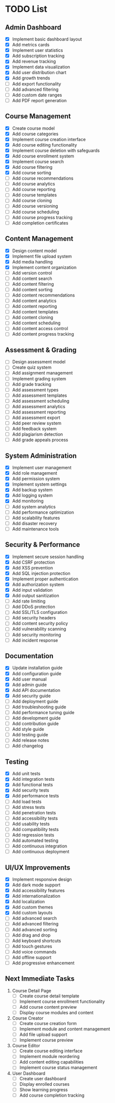 # TODO List

## Admin Dashboard
- [x] Implement basic dashboard layout
- [x] Add metrics cards
- [x] Implement user statistics
- [x] Add subscription tracking
- [x] Add revenue tracking
- [x] Implement data visualization
- [x] Add user distribution chart
- [x] Add growth trends
- [ ] Add export functionality
- [ ] Add advanced filtering
- [ ] Add custom date ranges
- [ ] Add PDF report generation

## Course Management
- [x] Create course model
- [x] Add course categories
- [x] Implement course creation interface
- [x] Add course editing functionality
- [x] Implement course deletion with safeguards
- [x] Add course enrollment system
- [x] Implement course search
- [x] Add course filtering
- [x] Add course sorting
- [ ] Add course recommendations
- [ ] Add course analytics
- [ ] Add course reporting
- [ ] Add course templates
- [ ] Add course cloning
- [ ] Add course versioning
- [ ] Add course scheduling
- [ ] Add course progress tracking
- [ ] Add completion certificates

## Content Management
- [x] Design content model
- [x] Implement file upload system
- [x] Add media handling
- [x] Implement content organization
- [ ] Add version control
- [ ] Add content search
- [ ] Add content filtering
- [ ] Add content sorting
- [ ] Add content recommendations
- [ ] Add content analytics
- [ ] Add content reporting
- [ ] Add content templates
- [ ] Add content cloning
- [ ] Add content scheduling
- [ ] Add content access control
- [ ] Add content progress tracking

## Assessment & Grading
- [ ] Design assessment model
- [ ] Create quiz system
- [ ] Add assignment management
- [ ] Implement grading system
- [ ] Add grade tracking
- [ ] Add assessment types
- [ ] Add assessment templates
- [ ] Add assessment scheduling
- [ ] Add assessment analytics
- [ ] Add assessment reporting
- [ ] Add assessment export
- [ ] Add peer review system
- [ ] Add feedback system
- [ ] Add plagiarism detection
- [ ] Add grade appeals process

## System Administration
- [x] Implement user management
- [x] Add role management
- [x] Add permission system
- [x] Implement system settings
- [x] Add backup system
- [x] Add logging system
- [x] Add monitoring
- [ ] Add system analytics
- [ ] Add performance optimization
- [ ] Add scalability features
- [ ] Add disaster recovery
- [ ] Add maintenance tools

## Security & Performance
- [x] Implement secure session handling
- [x] Add CSRF protection
- [x] Add XSS prevention
- [x] Add SQL injection protection
- [x] Implement proper authentication
- [x] Add authorization system
- [x] Add input validation
- [x] Add output sanitization
- [ ] Add rate limiting
- [ ] Add DDoS protection
- [ ] Add SSL/TLS configuration
- [ ] Add security headers
- [ ] Add content security policy
- [ ] Add vulnerability scanning
- [ ] Add security monitoring
- [ ] Add incident response

## Documentation
- [x] Update installation guide
- [x] Add configuration guide
- [x] Add user manual
- [x] Add admin guide
- [x] Add API documentation
- [x] Add security guide
- [ ] Add deployment guide
- [ ] Add troubleshooting guide
- [ ] Add performance tuning guide
- [ ] Add development guide
- [ ] Add contribution guide
- [ ] Add style guide
- [ ] Add testing guide
- [ ] Add release notes
- [ ] Add changelog

## Testing
- [x] Add unit tests
- [x] Add integration tests
- [x] Add functional tests
- [x] Add security tests
- [x] Add performance tests
- [ ] Add load tests
- [ ] Add stress tests
- [ ] Add penetration tests
- [ ] Add accessibility tests
- [ ] Add usability tests
- [ ] Add compatibility tests
- [ ] Add regression tests
- [ ] Add automated testing
- [ ] Add continuous integration
- [ ] Add continuous deployment

## UI/UX Improvements
- [x] Implement responsive design
- [x] Add dark mode support
- [x] Add accessibility features
- [x] Add internationalization
- [x] Add localization
- [x] Add custom themes
- [x] Add custom layouts
- [ ] Add advanced search
- [ ] Add advanced filtering
- [ ] Add advanced sorting
- [ ] Add drag and drop
- [ ] Add keyboard shortcuts
- [ ] Add touch gestures
- [ ] Add voice commands
- [ ] Add offline support
- [ ] Add progressive enhancement

## Next Immediate Tasks
1. Course Detail Page
   - [ ] Create course detail template
   - [ ] Implement course enrollment functionality
   - [ ] Add course content preview
   - [ ] Display course modules and content

2. Course Creator
   - [ ] Create course creation form
   - [ ] Implement module and content management
   - [ ] Add file upload support
   - [ ] Implement course preview

3. Course Editor
   - [ ] Create course editing interface
   - [ ] Implement module reordering
   - [ ] Add content editing capabilities
   - [ ] Implement course status management

4. User Dashboard
   - [ ] Create user dashboard
   - [ ] Display enrolled courses
   - [ ] Show learning progress
   - [ ] Add course completion tracking 